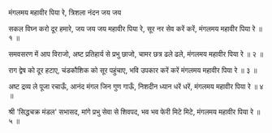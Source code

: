 मंगलमय महावीर पिया रे, त्रिशला नंदन जय जय

सकल विघ्न करो दूर हमारे, 
जय जय जय महावीर पिया रे,
सूर नर सेव करें करें,
मंगलमय महावीर पिया रे ॥ १ ॥

समवसरण में आप विराजो, 
अष्ट प्रतिहार्य से प्रभु छाजो,
चामर छत्र ढले ढले,
मंगलमय महावीर पिया रे ॥ २ ॥ 

राग द्वेष को दूर हटाए, 
चंडकौशिक को सूर पहुंचाए,
भवि उपकार करें करें
मंगलमय महावीर पिया रे ॥ ३ ॥ 

अष्ट द्रव्य ले पूजा रचाऊँ, 
आनंद मंगल जिन गुण गाऊँ,
निशदीन ध्यान धरें धरें,
मंगलमय महावीर पिया रे ॥ ४ ॥ 

श्री 'सिद्धचक्र मंडल' सभासद, 
मांगे प्रभु सेवा से शिवपद,
भव भव फेरी मिटे मिटे, 
मंगलमय महावीर पिया रे ॥ ५ ॥ 



